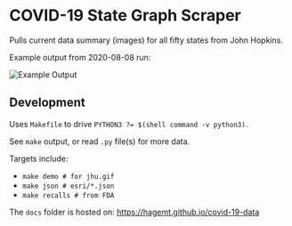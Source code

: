 # COVID-19 State Graph Scraper

Pulls current data summary (images) for all fifty states from John Hopkins.

Example output from 2020-08-08 run:

![Example Output](2020-08-08.gif)

## Development

Uses `Makefile` to drive `PYTHON3 ?= $(shell command -v python3)`.

See `make` output, or read `.py` file(s) for more data.

Targets include:

* `make demo # for jhu.gif`
* `make json # esri/*.json`
* `make recalls # from FDA`

The `docs` folder is hosted on: https://hagemt.github.io/covid-19-data
